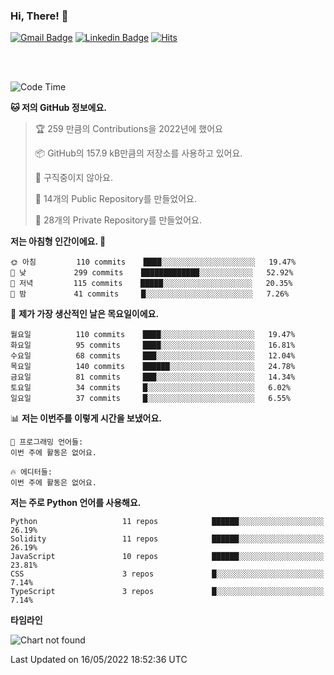 ### Hi, There! 👋


[![Gmail Badge](https://img.shields.io/badge/-725psh@gmail.com-c14438?style=flat&logo=Gmail&logoColor=white&link=mailto:725psh@gmail.com)](mailto:725psh@gmail.com) 
[![Linkedin Badge](https://img.shields.io/badge/-soohanpark-0072b1?style=flat&logo=Linkedin&logoColor=white&link=https://www.linkedin.com/in/soohanpark/)](https://www.linkedin.com/in/soohanpark/) 
[![Hits](https://hits.seeyoufarm.com/api/count/incr/badge.svg?url=https%3A%2F%2Fgithub.com%2FSoohan-Park&count_bg=%23000000&title_bg=%23828282&icon=gradle.svg&icon_color=%23FFFFFF&title=Visited&edge_flat=false)](https://hits.seeyoufarm.com)  

<br />
<br />

<!--START_SECTION:waka-->
![Code Time](http://img.shields.io/badge/Code%20Time-0%20secs-blue)

**🐱 저의 GitHub 정보에요.** 

> 🏆 259 만큼의 Contributions을 2022년에 했어요
 > 
> 📦 GitHub의 157.9 kB만큼의 저장소를 사용하고 있어요. 
 > 
> 🚫 구직중이지 않아요.
 > 
> 📜 14개의 Public Repository를 만들었어요. 
 > 
> 🔑 28개의 Private Repository를 만들었어요.  
 > 
**저는 아침형 인간이에요. 🐤** 

```text
🌞 아침         110 commits    ████░░░░░░░░░░░░░░░░░░░░░   19.47% 
🌆 낮　         299 commits    █████████████░░░░░░░░░░░░   52.92% 
🌃 저녁         115 commits    █████░░░░░░░░░░░░░░░░░░░░   20.35% 
🌙 밤　         41 commits     █░░░░░░░░░░░░░░░░░░░░░░░░   7.26%

```
📅 **제가 가장 생산적인 날은 목요일이에요.** 

```text
월요일          110 commits    ████░░░░░░░░░░░░░░░░░░░░░   19.47% 
화요일          95 commits     ████░░░░░░░░░░░░░░░░░░░░░   16.81% 
수요일          68 commits     ███░░░░░░░░░░░░░░░░░░░░░░   12.04% 
목요일          140 commits    ██████░░░░░░░░░░░░░░░░░░░   24.78% 
금요일          81 commits     ███░░░░░░░░░░░░░░░░░░░░░░   14.34% 
토요일          34 commits     █░░░░░░░░░░░░░░░░░░░░░░░░   6.02% 
일요일          37 commits     █░░░░░░░░░░░░░░░░░░░░░░░░   6.55%

```


📊 **저는 이번주를 이렇게 시간을 보냈어요.** 

```text
💬 프로그래밍 언어들: 
이번 주에 활동은 없어요.

🔥 에디터들: 
이번 주에 활동은 없어요.

```

**저는 주로 Python 언어를 사용해요.** 

```text
Python                   11 repos            ██████░░░░░░░░░░░░░░░░░░░   26.19% 
Solidity                 11 repos            ██████░░░░░░░░░░░░░░░░░░░   26.19% 
JavaScript               10 repos            ██████░░░░░░░░░░░░░░░░░░░   23.81% 
CSS                      3 repos             █░░░░░░░░░░░░░░░░░░░░░░░░   7.14% 
TypeScript               3 repos             █░░░░░░░░░░░░░░░░░░░░░░░░   7.14%

```


**타임라인**

![Chart not found](https://raw.githubusercontent.com/Soohan-Park/Soohan-Park/master/charts/bar_graph.png) 


 Last Updated on 16/05/2022 18:52:36 UTC
<!--END_SECTION:waka-->
